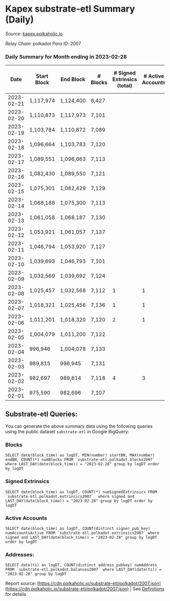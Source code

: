 # Kapex substrate-etl Summary (Daily)

_Source_: [kapex.polkaholic.io](https://kapex.polkaholic.io)

*Relay Chain*: polkadot
*Para ID*: 2007



### Daily Summary for Month ending in 2023-02-28


| Date | Start Block | End Block | # Blocks | # Signed Extrinsics (total) | # Active Accounts | # Passive | # New | # Addresses with Balances | # Events | # Transfers | # XCM Transfers In | # XCM Transfers Out |
| ---- | ----------- | --------- | -------- | --------------------------- | ----------------- | --------- | ----- | ------------------------- | -------- | ----------- | ------------------ | ------------------- |
| 2023-02-21 | 1,117,974 | 1,124,400 | 6,427  |  |  |  |  |  | 12,857 |   |   |   |
| 2023-02-20 | 1,110,873 | 1,117,973 | 7,101  |  |  |  |  | 1,054 | 14,206 |   |   |   |
| 2023-02-19 | 1,103,784 | 1,110,872 | 7,089  |  |  |  |  | 1,054 | 14,182 |   |   |   |
| 2023-02-18 | 1,096,664 | 1,103,783 | 7,120  |  |  |  |  | 1,054 | 14,244 |   |   |   |
| 2023-02-17 | 1,089,551 | 1,096,663 | 7,113  |  |  |  |  | 1,054 | 11,409 |   |   |   |
| 2023-02-16 | 1,082,430 | 1,089,550 | 7,121  |  |  |  |  | 1,054 | 14,246 |   |   |   |
| 2023-02-15 | 1,075,301 | 1,082,429 | 7,129  |  |  |  |  | 1,054 | 14,262 |   |   |   |
| 2023-02-14 | 1,068,188 | 1,075,300 | 7,113  |  |  |  |  | 1,054 | 10,663 |   |   |   |
| 2023-02-13 | 1,061,058 | 1,068,187 | 7,130  |  |  |  |  | 1,054 | 14,264 |   |   |   |
| 2023-02-12 | 1,053,921 | 1,061,057 | 7,137  |  |  |  |  | 1,054 | 10,717 |   |   |   |
| 2023-02-11 | 1,046,794 | 1,053,920 | 7,127  |  |  |  |  | 1,054 | 14,258 |   |   |   |
| 2023-02-10 | 1,039,693 | 1,046,793 | 7,101  |  |  |  |  | 1,054 | 12,464 |   |   |   |
| 2023-02-09 | 1,032,569 | 1,039,692 | 7,124  |  |  |  |  | 1,054 | 14,252 |   |   |   |
| 2023-02-08 | 1,025,457 | 1,032,568 | 7,112  | 1 | 1 |  |  | 1,054 | 14,234 | 1  |   |   |
| 2023-02-07 | 1,018,321 | 1,025,456 | 7,136  | 1 | 1 |  |  | 1,053 | 10,714 | 1  |   |   |
| 2023-02-06 | 1,011,201 | 1,018,320 | 7,120  | 2 | 1 |  |  | 1,054 | 14,256 |   |   |   |
| 2023-02-05 | 1,004,079 | 1,011,200 | 7,122  |  |  |  |  | 1,054 | 13,064 |   |   |   |
| 2023-02-04 | 996,946 | 1,004,078 | 7,133  |  |  |  |  | 1,054 | 10,113 |   |   |   |
| 2023-02-03 | 989,815 | 996,945 | 7,131  |  |  |  |  | 1,054 | 14,266 |   |   |   |
| 2023-02-02 | 982,697 | 989,814 | 7,118  | 4 | 3 |  |  | 1,054 | 12,471 | 2  |   |   |
| 2023-02-01 | 975,590 | 982,696 | 7,107  |  |  |  |  | 1,052 | 14,218 |   |   |   |

## Substrate-etl Queries:
You can generate the above summary data using the following queries using the public dataset `substrate-etl` in Google BigQuery:


### Blocks
```
SELECT date(block_time) as logDT, MIN(number) startBN, MAX(number) endBN, COUNT(*) numBlocks FROM `substrate-etl.polkadot.blocks2007`  where LAST_DAY(date(block_time)) = "2023-02-28" group by logDT order by logDT
```


### Signed Extrinsics
```
SELECT date(block_time) as logDT, COUNT(*) numSignedExtrinsics FROM `substrate-etl.polkadot.extrinsics2007`  where signed and LAST_DAY(date(block_time)) = "2023-02-28" group by logDT order by logDT
```


### Active Accounts
```
SELECT date(block_time) as logDT, COUNT(distinct signer_pub_key) numAccountsActive FROM `substrate-etl.polkadot.extrinsics2007` where signed and LAST_DAY(date(block_time)) = "2023-02-28" group by logDT order by logDT
```


### Addresses:
```
SELECT date(ts) as logDT, COUNT(distinct address_pubkey) numAddress FROM `substrate-etl.polkadot.balances2007` where LAST_DAY(date(ts)) = "2023-02-28" group by logDT
```



Report source: [https://cdn.polkaholic.io/substrate-etl/polkadot/2007.json](https://cdn.polkaholic.io/substrate-etl/polkadot/2007.json) | See [Definitions](/DEFINITIONS.md) for details
